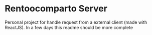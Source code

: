 # Rentoocomparto Server

Personal project for handle request from a external client (made with ReactJS).
In a few days this readme should be more complete
